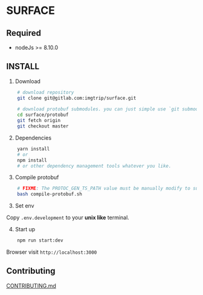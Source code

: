 # SURFACE

## Required

- nodeJs >= 8.10.0

## INSTALL

1. Download
    
```bash
    # download repository
    git clone git@gitlab.com:imgtrip/surface.git
    
    # download protobuf submodules. you can just simple use `git submodule` command to achieve this. 
    cd surface/protobuf
    git fetch origin
    git checkout master
```

2. Dependencies

```bash
    yarn install
    # or
    npm install 
    # or other dependency management tools whatever you like.
```
3. Compile protobuf

```bash
    # FIXME: The PROTOC_GEN_TS_PATH value must be manually modify to suit different OS.
    bash compile-protobuf.sh
```

3. Set env

Copy `.env.development` to your **unix like** terminal.

4. Start up

```bash
    npm run start:dev
```
Browser visit `http://localhost:3000`

## Contributing

[CONTRIBUTING.md](CONTRIBUTING.md)
